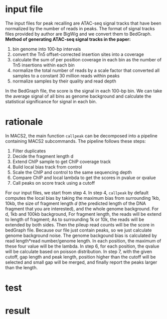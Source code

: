 # input file
The input files for peak recalling are ATAC-seq signal tracks that have been normalized by the number of reads in peaks. The format of signal tracks files provided by author are BigWig and we convert them to BedGraph.
**Method of generating ATAC-seq signal tracks in the paper:**
 1. bin genome into 100-bp intervals
 2. convert the Tn5 offset-corrected insertion sites into a coverage
 3. calculate the sum of per position coverage in each bin as the number of Tn5 insertions within each bin
 4. normalize the total number of reads by a scale factor that converted all samples to a constant 30 million reads within peaks
 5. normalize samples by their quality and read depth

In the BedGraph file, the score is the signal in each 100-bp bin. We can take the average signal of all bins as genome background and calculate the statistical significance for signal in each bin.

# rationale
In MACS2, the main function `callpeak` can be decomposed into a pipeline containing MACS2 subcommands. The pipeline follows these steps: 
1. Filter duplicates
2. Decide the fragment length d
3. Extend ChIP sample to get ChIP coverage track
4. Build local bias track from control
5. Scale the ChIP and control to the same sequencing depth
6. Compare ChIP and local lambda to get the scores in pvalue or qvalue
7. Call peaks on score track using a cutoff

For our input files, we start from step 4.
In step 4, `callpeak` by default computes the local bias by taking the maximum bias from surrounding 1kb, 10kb, the size of fragment length _d_ (the predicted length of the DNA fragment that you are interested), and the whole genome background. For d, 1kb and 100kb background, 
 For fragment length, the reads will be extend to length of fragment; As to surrounding 1k or 10k, the reads will be extended by both sides. Then the pileup read counts will be the score in bedGraph file. Because our file just contain peaks, so we just calculate genome background noise. The genome backgound bias is calculated by read length*read number/genome length. In each position, the maximum of these four value will be the lambda. In step 6, for each position, the qvalue will be calculate based on poisson distribution. In step 7, with the given cutoff, gap length and peak length, position higher than the cutoff will be selected and small gap will be merged, and finally report the peaks larger than the length.  
# test
# result
<!--stackedit_data:
eyJoaXN0b3J5IjpbMTIwNzkyMDc1NSwtMTk4MTAzNTYxLC01ND
czMTIyNDMsLTE5Mzk1NjkzNDcsMzc5MzczMzMxLC02OTU1MjU1
NCw3NDY3NzUyNTEsLTE5OTc3NTMyMTcsLTI3MTQ5MDAyMywtMj
EzNDg0MTgxMCwxMDI2OTI5NDMwLC01NjcxNDExMzIsMTM1MDQ1
MjEzLDY2MzgzMDQ3MCwxNTY5NDcyMDg1LC0xMjc3MTY5MDk4LD
EyOTA2Njk0NzMsNzkyNjMxNTQ5LC0xMjQ5MDcwODg4LDYwMjA5
MTM0XX0=
-->